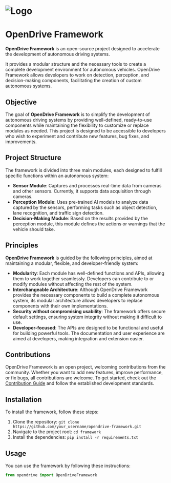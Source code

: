 # ![Logo](https://github.com/user-attachments/assets/248fb770-2ac3-4d69-975b-3af1f2aa148a)

# OpenDrive Framework

**OpenDrive Framework** is an open-source project designed to accelerate the development of autonomous driving systems.

It provides a modular structure and the necessary tools to create a complete development environment for autonomous vehicles. OpenDrive Framework allows developers to work on detection, perception, and decision-making components, facilitating the creation of custom autonomous systems.

## Objective

The goal of **OpenDrive Framework** is to simplify the development of autonomous driving systems by providing well-defined, ready-to-use components while maintaining the flexibility to customize or replace modules as needed. This project is designed to be accessible to developers who wish to experiment and contribute new features, bug fixes, and improvements.

## Project Structure

The framework is divided into three main modules, each designed to fulfill specific functions within an autonomous system:

- **Sensor Module**: Captures and processes real-time data from cameras and other sensors. Currently, it supports data acquisition through cameras.
- **Perception Module**: Uses pre-trained AI models to analyze data captured by the sensors, performing tasks such as object detection, lane recognition, and traffic sign detection.
- **Decision-Making Module**: Based on the results provided by the perception module, this module defines the actions or warnings that the vehicle should take.

## Principles

**OpenDrive Framework** is guided by the following principles, aimed at maintaining a modular, flexible, and developer-friendly system:

- **Modularity**: Each module has well-defined functions and APIs, allowing them to work together seamlessly. Developers can contribute to or modify modules without affecting the rest of the system.
- **Interchangeable Architecture**: Although OpenDrive Framework provides the necessary components to build a complete autonomous system, its modular architecture allows developers to replace components with their own implementations.
- **Security without compromising usability**: The framework offers secure default settings, ensuring system integrity without making it difficult to use.
- **Developer-focused**: The APIs are designed to be functional and useful for building powerful tools. The documentation and user experience are aimed at developers, making integration and extension easier.

## Contributions

OpenDrive Framework is an open project, welcoming contributions from the community. Whether you want to add new features, improve performance, or fix bugs, all contributions are welcome. To get started, check out the [Contribution Guide](CONTRIBUTING.md) and follow the established development standards.

## Installation

To install the framework, follow these steps:
1. Clone the repository: `git clone https://github.com/your_username/opendrive-framework.git`
2. Navigate to the project root: `cd framework`
3. Install the dependencies: `pip install -r requirements.txt`

## Usage

You can use the framework by following these instructions:
```python
from opendrive import OpenDriveFramework

